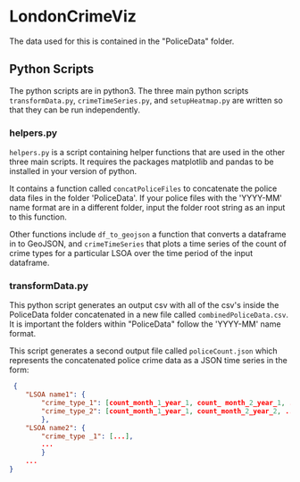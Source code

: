 # LondonCrimeViz

The data used for this is contained in the "PoliceData" folder.

## Python Scripts

The python scripts are in python3. The three main python scripts `transformData.py`, `crimeTimeSeries.py`, and `setupHeatmap.py` are written so that they can be run independently.

### helpers.py

`helpers.py` is a script containing helper functions that are used in the other three main scripts. It requires the packages matplotlib and pandas to be installed in your version of python.

It contains a function called `concatPoliceFiles` to concatenate the police data files in the folder 'PoliceData'. If your police files with the 'YYYY-MM' name format are in a different folder, input the folder root string as an input to this function.

Other functions include `df_to_geojson` a function that converts a dataframe in to GeoJSON, and `crimeTimeSeries` that plots a time series of the count of crime types for a particular LSOA over the time period of the input dataframe.

### transformData.py

This python script generates an output csv with all of the csv's inside the PoliceData folder concatenated in a new file called `combinedPoliceData.csv`. It is important the folders within "PoliceData" follow the 'YYYY-MM' name format.

This script generates a second output file called `policeCount.json` which represents the concatenated police crime data as a JSON time series in the form:

```json
 {
    "LSOA name1": {
        "crime_type_1": [count_month_1_year_1, count_ month_2_year_1, ..., count_month_12_year_3],
        "crime_type_2": [count_month_1_year_1, count_month_2_year_2, ..., count_month_12_year_3]
        },
    "LSOA name2": {
        "crime_type _1": [...],
        ...
        }
    ...
}
```